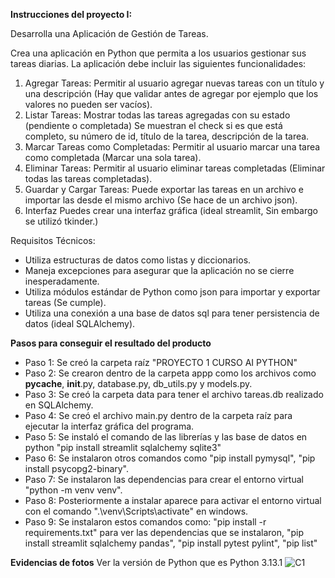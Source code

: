 **Instrucciones del proyecto I:**

Desarrolla una Aplicación de Gestión de Tareas.

Crea una aplicación en Python que permita a los usuarios gestionar sus tareas diarias. La aplicación debe incluir las siguientes funcionalidades:

1. Agregar Tareas:
        Permitir al usuario agregar nuevas tareas con un título y una descripción (Hay que validar antes de agregar por ejemplo que los valores no pueden ser vacíos).
2. Listar Tareas:
        Mostrar todas las tareas agregadas con su estado (pendiente o completada) Se muestran el check si es que está completo, su número de id, título de la tarea, descripción de la tarea.
3. Marcar Tareas como Completadas:
        Permitir al usuario marcar una tarea como completada (Marcar una sola tarea).
4. Eliminar Tareas:
        Permitir al usuario eliminar tareas completadas (Eliminar todas las tareas completadas).
5. Guardar y Cargar Tareas:
        Puede exportar las tareas en un archivo e importar las desde el mismo archivo (Se hace de un archivo json).
6. Interfaz
        Puedes crear una interfaz gráfica (ideal streamlit, Sin embargo se utilizó tkinder.)

Requisitos Técnicos:

* Utiliza estructuras de datos como listas y diccionarios.
* Maneja excepciones para asegurar que la aplicación no se cierre inesperadamente.
* Utiliza módulos estándar de Python como json para importar y exportar tareas (Se cumple).
* Utiliza una conexión a una base de datos sql para tener persistencia de datos (ideal SQLAlchemy).

**Pasos para conseguir el resultado del producto**

* Paso 1: Se creó la carpeta raíz "PROYECTO 1 CURSO AI PYTHON"
* Paso 2: Se crearon dentro de la carpeta appp como los archivos como __pycache__, __init__.py, database.py, db_utils.py y models.py.
* Paso 3: Se creó la carpeta data para tener el archivo tareas.db realizado en SQLAlchemy.
* Paso 4: Se creó el archivo main.py dentro de la carpeta raíz para ejecutar la interfaz gráfica del programa.
* Paso 5: Se instaló el comando de las librerías y las base de datos en python "pip install streamlit sqlalchemy sqlite3" 
* Paso 6: Se instalaron otros comandos como "pip install pymysql", "pip install psycopg2-binary".
* Paso 7: Se instalaron las dependencias para crear el entorno virtual "python -m venv venv".
* Paso 8: Posteriormente a instalar aparece para activar el entorno virtual con el comando ".\venv\Scripts\activate" en windows.
* Paso 9: Se instalaron estos comandos como: "pip install -r requirements.txt" para ver las dependencias que se instalaron, "pip install streamlit sqlalchemy pandas", "pip install pytest pylint", "pip list"

**Evidencias de fotos**
Ver la versión de Python que es Python 3.13.1
![C1](https://github.com/user-attachments/assets/b79a109a-cf18-406c-80d5-486b70c9834c)

